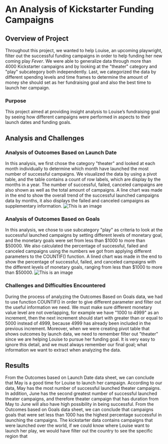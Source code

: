 # An Analysis of Kickstarter Funding Campaigns
## Overview of Project
Throughout this project, we wanted to help Louise, an upcoming playwright, filter out the successful funding campaigns in order to help funding her new coming play *Fever*. We were able to generalize data through more than 4000 Kickstarter campaigns and by looking at the "theater" category and "play" subcategory both independently. Last, we categorized the data by different spending levels and time frames to determine the amount of money she should set as her fundraising goal and also the best time to launch her campaign. 
### Purpose
This project aimed at providing insight analysis to Louise’s fundraising goal by seeing how different campaigns were performed in aspects to their launch dates and funding goals. 
## Analysis and Challenges
### Analysis of Outcomes Based on Launch Date
In this analysis, we first chose the category "theater" and looked at each month individually to determine which month have launched the most number of successful campaigns. We visualized the data by using a pivot table, and the table contains a count of row labels, which are display by the months in a year. The number of successful, failed, canceled campaigns are also shown as well as the total amount of campaigns. 
A line chart was made in the end to show the overall trend of the successful launched campaigns data by months, it also displays the failed and canceled campaigns as supplementary information. 
![This is an image]()
### Analysis of Outcomes Based on Goals
In this analysis, we chose to use subcategory "play" as criteria to look at the successful launched campaigns by setting different levels of monetary goal, and the monetary goals were set from less than $1000 to more than $50000. We also calculated the percentage of successful, failed and canceled campaigns using the numbers we got from applying different parameters to the COUNTIF() function. 
A lined chart was made in the end to show the percentage of successful, failed, and canceled campaigns with the different levels of monetary goals, ranging from less than $1000 to more than $50000.
![This is an image]()
### Challenges and Difficulties Encountered
During the process of analyzing the Outcomes Based on Goals data, we had to use function COUNTIF() in order to give different parameter and filter out the useful information we need. We must make sure different monetary value level are not overlapping, for example we have "1000 to 4999" as an increment, then the next increment should start with greater than or equal to 5000 instead of 4999, because 4999 has already been included in the previous increment. Moreover, when we were creating pivot table that shows outcomes by launch data, we need to remember filter out "theater" since we are helping Louise to pursue her funding goal. It is very easy to ignore this detail, and we must always remember our final goal; what information we want to extract when analyzing the data. 
## Results 
From the Outcomes based on Launch Date data sheet, we can conclude that May is a good time for Louise to launch her campaign. According to our data, May has the most number of successful launched theater campaigns. In addition, June has the second greatest number of successful launched theater campaigns, and therefore theater campaign that has duration from May to June will also have high possibility in being successful. 
From the Outcomes based on Goals data sheet, we can conclude that campaigns goals that were set less than 1000 has the highest percentage successful in launching the campaigns. 
The kickstarter data contains campaigns that were launched over the world, if we could know where Louise want to launch her play, we would have filter out the country to see the specific region that
